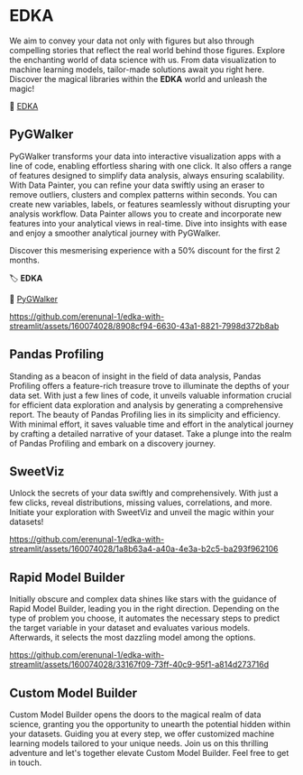 # EDKA 

We aim to convey your data not only with figures but also through compelling stories that reflect the real world behind those figures. Explore the enchanting world of data science with us. From data visualization to machine learning models, tailor-made solutions await you right here. Discover the magical libraries within the **EDKA** world and unleash the magic!

🔗 [EDKA](https://eu-edka.streamlit.app/)

## PyGWalker

PyGWalker transforms your data into interactive visualization apps with a line of code, enabling effortless sharing with one click. It also offers a range of features designed to simplify data analysis, always ensuring scalability. With Data Painter, you can refine your data swiftly using an eraser to remove outliers, clusters and complex patterns within seconds. You can create new variables, labels, or features seamlessly without disrupting your analysis workflow. Data Painter allows you to create and incorporate new features into your analytical views in real-time. Dive into insights with ease and enjoy a smoother analytical journey with PyGWalker.

Discover this mesmerising experience with a 50% discount for the first 2 months. 

🏷️ **EDKA**

🔗 [PyGWalker](https://kanaries.net/home/pygwalker)

https://github.com/erenunal-1/edka-with-streamlit/assets/160074028/8908cf94-6630-43a1-8821-7998d372b8ab

## Pandas Profiling

Standing as a beacon of insight in the field of data analysis, Pandas Profiling offers a feature-rich treasure trove to illuminate the depths of your data set. With just a few lines of code, it unveils valuable information crucial for efficient data exploration and analysis by generating a comprehensive report. The beauty of Pandas Profiling lies in its simplicity and efficiency. With minimal effort, it saves valuable time and effort in the analytical journey by crafting a detailed narrative of your dataset. Take a plunge into the realm of Pandas Profiling and embark on a discovery journey.

## SweetViz

Unlock the secrets of your data swiftly and comprehensively. With just a few clicks, reveal distributions, missing values, correlations, and more. Initiate your exploration with SweetViz and unveil the magic within your datasets!

https://github.com/erenunal-1/edka-with-streamlit/assets/160074028/1a8b63a4-a40a-4e3a-b2c5-ba293f962106

## Rapid Model Builder

Initially obscure and complex data shines like stars with the guidance of Rapid Model Builder, leading you in the right direction. Depending on the type of problem you choose, it automates the necessary steps to predict the target variable in your dataset and evaluates various models. Afterwards, it selects the most dazzling model among the options.

https://github.com/erenunal-1/edka-with-streamlit/assets/160074028/33167f09-73ff-40c9-95f1-a814d273716d

## Custom Model Builder

Custom Model Builder opens the doors to the magical realm of data science, granting you the opportunity to unearth the potential hidden within your datasets. Guiding you at every step, we offer customized machine learning models tailored to your unique needs. Join us on this thrilling adventure and let's together elevate Custom Model Builder. Feel free to get in touch.
